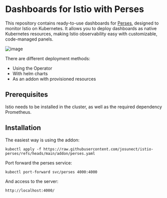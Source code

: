 # Dashboards for Istio with Perses

This repository contains ready-to-use dashboards for [Perses](https://perses.dev/), designed to monitor Istio on Kubernetes. It allows you to deploy dashboards as native Kubernetes resources, making Istio observability easy with customizable, code-managed panels.

![image](https://github.com/user-attachments/assets/e5e624a0-0e0f-4f12-82ee-783d6bea99b7)

There are different deployment methods: 
- Using the Operator
- With helm charts
- As an addon with provisioned resources

## Prerequisites

Istio needs to be installed in the cluster, as well as the required dependency Prometheus.

## Installation

The easiest way is using the addon: 

`kubectl apply -f https://raw.githubusercontent.com/josunect/istio-perses/refs/heads/main/addon/perses.yaml`

Port forward the perses service: 

`kubectl port-forward svc/perses 4000:4000`

And access to the server: 

`http://localhost:4000/`
